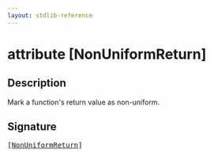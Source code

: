```yaml
---
layout: stdlib-reference
---
```


# attribute [NonUniformReturn]

## Description

Mark a function's return value as non-uniform.


## Signature

<pre>
[<a href=".html">NonUniformReturn</a>]
</pre>

